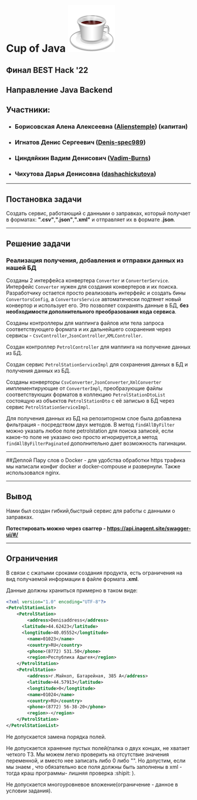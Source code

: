 # Cup of Java ![cup](https://raw.githubusercontent.com/Denis-spec989/DifferentPhotos/master/Hakaton/cupofjava1.png)
## **Финал BEST Hack '22**
## Направление **Java Backend**
## Участники:
+ ### Борисовская Алена Алексеевна ([Alienstemple](https://github.com/Alienstemple)) (капитан)
+ ### Игнатов Денис Сергеевич ([Denis-spec989](https://github.com/Denis-spec989))
+ ### Циндяйкин Вадим Денисович ([Vadim-Burns](https://github.com/Vadim-Burns))
+ ### Чихутова Дарья Денисовна ([dashachickutova](https://github.com/dashachickutova))

---
 ## Постановка задачи
 Создать сервис, работающий с данными о заправках, который получает в форматах: **".csv"**,**".json"**,**".xml"** и отправляет их в формате **.json**.

---
 ## Решение задачи
 ### Реализация получения, добавления и отправки данных из нашей БД
 Созданы 2 интерфейса конвертера `Converter` и `ConverterService`. Интерфейс `Converter` нужен для создания конвертеров и их поиска. Разработчику остается просто реализовать интерфейс и создать бины `ConvertorsConfig`, а `ConvertorsService` автоматически подтянет новый конвертор и использует его. Это позволяет сохранять данные в БД, **без необходимости дополнительного преобразования кода сервиса**.

 Созданы контроллеры для маппинга файлов или тела запроса соответствующего формата и их дальнейшего сохранения через сервисы - `CsvController`,`JsonController`,`XMLController`.
 
 Создан контроллер `PetrolController` для маппинга на получение данных из БД.

 Создан сервис `PetrolStationServiceImpl` для сохранения данных в БД и получения данных из БД.

 Созданы конверторы `CsvConverter`,`JsonConverter`,`XmlConverter` имплементирующие от `ConverterImpl`, преобразующие файлы соответствующих форматов в коллекцию `PetrolStationDtoList` состоящую из объектов `PetrolStationDto` с её записью в БД через сервис `PetrolStationServiceImpl`.

 Для получения данных из БД на репозиторном слое была добавлена фильтрация - посредством двух методов. В метод `findAllByFilter` можно указать любое поле petrolstation для поиска записей, если какое-то поле не указано оно просто игнорируется,а метод `findAllByFilterPaginated` дополнительно дает возможность пагинации.

---
##Деплой 
Пару слов о Docker - для удобства обработки https трафика мы написали конфиг docker и docker-compouse и развернули. Также использовался nginx. 

---
## Вывод

Нами был создан гибкий,быстрый сервис для работы с данными о заправках.

**Потестировать можно через сваггер - https://api.inagent.site/swagger-ui/#/**

---
## Ограничения

В связи с сжатыми сроками создания продукта, есть ограничения на вид получаемой  информации в файле формата **.xml**.

Данные должны храниться примерно в таком виде:
```xml
<?xml version="1.0" encoding="UTF-8"?>
<PetrolStationList>
    <PetrolStation>
        <address>Denisaddress</address>
      <latitude>44.62423</latitude> 
      <longtitude>40.05552</longtitude>  
        <name>01023</name>
        <country>RU</country>
        <phone>(8772) 531.50</phone>
        <region>Республика Адыгея</region>
    </PetrolStation>
    <PetrolStation>
        <address>г.Майкоп, Батарейная, 385 А</address>
        <latitude>44.57913</latitude> 
        <longtitude>0</longtitude> 
        <name>01024</name>
        <country>RU</country>
        <phone>(8772) 56-38-20</phone>
        <region>-</region>
    </PetrolStation>
</PetrolStationList>
```
Не допускается замена порядка полей.

Не допускается хранение пустых полей(палка о двух концах, не хватает четкого ТЗ. Мы можем легко проверить на отсутствие значения переменной, и вместо нее записать либо 0 либо "". Но допустим, если мы знаем , что обязательно все поля должны быть заполнены в xml - тогда краш программы- лишняя проверка :shipit: ).

Не допускается многоуровневое вложение(ограничение - данное в условии задания).


